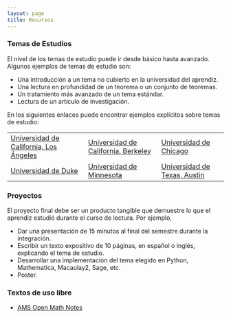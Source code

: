 ```yaml
---
layout: page
title: Recursos
---
```


### Temas de Estudios

El nivel de los temas de estudio puede ir desde básico hasta avanzado. Algunos ejemplos de temas de estudio son:
<ul>
    <li>Una introducción a un tema no cubierto en la universidad del aprendiz.</li>
    <li>Una lectura en profundidad de un teorema o un conjunto de teoremas.</li>
    <li>Un tratamiento más avanzado de un tema estándar.</li>
    <li>Lectura de un artículo de investigación.</li>
</ul>

En los siguientes enlaces puede encontrar ejemplos explícitos sobre temas de estudio:
<table>
  <tr>
    <td><a href="https://www.math.ucla.edu/~drp/past_projects.html">Universidad de California, Los Ángeles</a></td>
    <td><a href="https://math.berkeley.edu/wp/drp/past-drp-projects/">Universidad de California, Berkeley</a></td>
    <td><a href="https://math.uchicago.edu/~drp/past-projects/">Universidad de Chicago</a></td>
  </tr>
  <tr>
    <td><a href="https://sites.google.com/view/twoples/about/past-years?authuser=0">Universidad de Duke</a></td>
    <td><a href="https://www-users.cse.umn.edu/~mahrud/drp/bookshelf/">Universidad de Minnesota</a></td>
    <td><a href="https://web.ma.utexas.edu/users/drp/projects.html">Universidad de Texas, Austin</a></td>
  </tr>
</table>

### Proyectos
El proyecto final debe ser un producto tangible que demuestre lo que el aprendiz estudió durante el curso de lectura. Por ejemplo,
<ul>
    <li>Dar una presentación de 15 minutos al final del semestre durante la integración.</li>
    <li>Escribir un texto expositivo de 10 páginas, en español o inglés, explicando el tema de estudio. </li>
    <li>Desarrollar una implementación del tema elegido en Python, Mathematica, Macaulay2, Sage, etc.</li>
    <li>Poster.</li>
</ul>

### Textos de uso libre
<ul>
    <li><a href="https://www.ams.org/open-math-notes ">AMS Open Math Notes</a></li>    
</ul>
